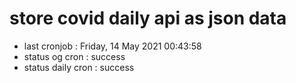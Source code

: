 # store covid daily api as json data

- last cronjob : Friday, 14 May 2021 00:43:58
- status og cron : success
- status daily cron : success
      
      